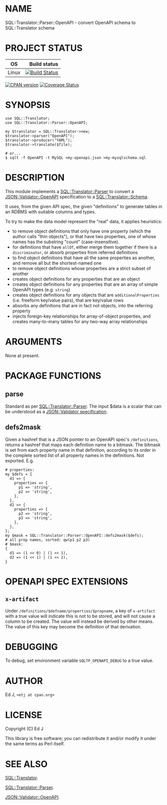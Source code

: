 # NAME

SQL::Translator::Parser::OpenAPI - convert OpenAPI schema to SQL::Translator schema

# PROJECT STATUS

| OS      |  Build status |
|:-------:|--------------:|
| Linux   | [![Build Status](https://travis-ci.org/mohawk2/SQL-Translator-Parser-OpenAPI.svg?branch=master)](https://travis-ci.org/mohawk2/SQL-Translator-Parser-OpenAPI) |

[![CPAN version](https://badge.fury.io/pl/SQL-Translator-Parser-OpenAPI.svg)](https://metacpan.org/pod/SQL::Translator::Parser::OpenAPI) [![Coverage Status](https://coveralls.io/repos/github/mohawk2/SQL-Translator-Parser-OpenAPI/badge.svg?branch=master)](https://coveralls.io/github/mohawk2/SQL-Translator-Parser-OpenAPI?branch=master)

# SYNOPSIS

    use SQL::Translator;
    use SQL::Translator::Parser::OpenAPI;

    my $translator = SQL::Translator->new;
    $translator->parser("OpenAPI");
    $translator->producer("YAML");
    $translator->translate($file);

    # or...
    $ sqlt -f OpenAPI -t MySQL <my-openapi.json >my-mysqlschema.sql

# DESCRIPTION

This module implements a [SQL::Translator::Parser](https://metacpan.org/pod/SQL::Translator::Parser) to convert
a [JSON::Validator::OpenAPI](https://metacpan.org/pod/JSON::Validator::OpenAPI) specification to a [SQL::Translator::Schema](https://metacpan.org/pod/SQL::Translator::Schema).

It uses, from the given API spec, the given "definitions" to generate
tables in an RDBMS with suitable columns and types.

To try to make the data model represent the "real" data, it applies heuristics:

- to remove object definitions that only have one property (which the
author calls "thin objects"), or that have two properties, one of whose
names has the substring "count" (case-insensitive).
- for definitions that have `allOf`, either merge them together if there
is a `discriminator`, or absorb properties from referred definitions
- to find object definitions that have all the same properties as another,
and remove all but the shortest-named one
- to remove object definitions whose properties are a strict subset
of another
- creates object definitions for any properties that are an object
- creates object definitions for any properties that are an array of simple
OpenAPI types (e.g. `string`)
- creates object definitions for any objects that are
`additionalProperties` (i.e. freeform key/value pairs), that are
key/value rows
- absorbs any definitions that are in fact not objects, into the referring
property
- injects foreign-key relationships for array-of-object properties, and
creates many-to-many tables for any two-way array relationships

# ARGUMENTS

None at present.

# PACKAGE FUNCTIONS

## parse

Standard as per [SQL::Translator::Parser](https://metacpan.org/pod/SQL::Translator::Parser). The input $data is a scalar
that can be understood as a [JSON::Validator
specification](https://metacpan.org/pod/JSON::Validator#schema).

## defs2mask

Given a hashref that is a JSON pointer to an OpenAPI spec's
`/definitions`, returns a hashref that maps each definition name to a
bitmask. The bitmask is set from each property name in that definition,
according to its order in the complete sorted list of all property names
in the definitions. Not exported. E.g.

    # properties:
    my $defs = {
      d1 => {
        properties => {
          p1 => 'string',
          p2 => 'string',
        },
      },
      d2 => {
        properties => {
          p2 => 'string',
          p3 => 'string',
        },
      },
    };
    my $mask = SQL::Translator::Parser::OpenAPI::defs2mask($defs);
    # all prop names, sorted: qw(p1 p2 p3)
    # $mask:
    {
      d1 => (1 << 0) | (1 << 1),
      d2 => (1 << 1) | (1 << 2),
    }

# OPENAPI SPEC EXTENSIONS

## `x-artifact`

Under `/definitions/$defname/properties/$propname`, a key of
`x-artifact` with a true value will indicate this is not to be stored,
and will not cause a column to be created. The value will instead be
derived by other means. The value of this key may become the definition
of that derivation.

# DEBUGGING

To debug, set environment variable `SQLTP_OPENAPI_DEBUG` to a true value.

# AUTHOR

Ed J, `<etj at cpan.org>`

# LICENSE

Copyright (C) Ed J

This library is free software; you can redistribute it and/or modify
it under the same terms as Perl itself.

# SEE ALSO

[SQL::Translator](https://metacpan.org/pod/SQL::Translator).

[SQL::Translator::Parser](https://metacpan.org/pod/SQL::Translator::Parser).

[JSON::Validator::OpenAPI](https://metacpan.org/pod/JSON::Validator::OpenAPI).
